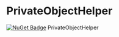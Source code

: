 # PrivateObjectHelper
[![NuGet Badge](https://buildstats.info/nuget/privateobjecthelper)](https://www.nuget.org/packages/PrivateObjectHelper/)
PrivateObjectHelper
